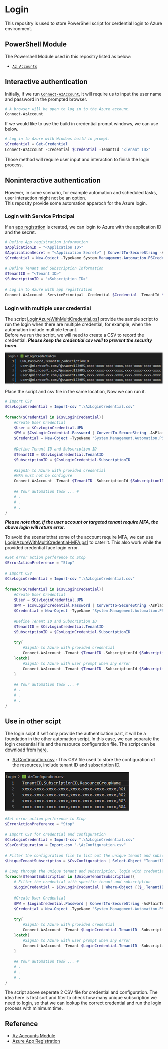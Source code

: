# Login

This repositry is used to store PowerShell script for cerdential login to Azure environment.

## PowerShell Module
The Powershell Module used in this repositry listed as below:
* [`Az.Accounts`][Az.Accounts]


## Interactive authentication
Initially, if we run [`Connect-AzAccount`][Connect-AzAccount], it will require us to input the user name and password in the prompted browser.
```powershell
# A browser will be open to log in to the Azure account.
Connect-AzAccount
```
If we would like to use the build in credential prompt windows, we can use below.
```powershell
# Log in to Azure with Windows build in prompt.
$Credential = Get-Credential
Connect-AzAccount -Credential $Credential -TenantId "<Tenant ID>"
```
Those method will require user input and interaction to finish the login process.

## Noninteractive authentication
However, in some scenario, for example automation and scheduled tasks, user interaction might not be an option.</br>
This reposity provide some automation apparoch for the Azure login.<br />

### Login with Service Principal
If an [app registrtion][AppRegistration] is created, we can login to Azure with the application ID and the secret.
```powershell
# Define App registration information
$ApplicationID = "<Application ID>"
$ApplicationSecret = "<Application Secret>" | ConvertTo-SecureString -AsPlainText -Force
$Credential = New-Object -TypeName System.Management.Automation.PSCredential -ArgumentList $ApplicationID, $ApplicationSecret

# Define Tenant and Subscription Information
$TenantID = "<Tenant ID>"
$SubscriptionID = "<Subscription ID>"

# Log in to Azure with app registration
Connect-AzAccount -ServicePrincipal -Credential $Credential -TenantId $TenantID -SubscriptionId $SubscriptionID
```

### Login with multiple user credential
The script [LoginAzureWithMultiCredential.ps1][LoginAzureWithMultiCredential] provide the sample script to run the login when there are multiple credential, for example, when the automation include multiple tenant.</br>
Before we run the script, we will need to create a CSV to record the credential. ***Please keep the credential csv well to prevent the security harm.***

![AzLoginCredentialScreenCapture]

Place the script and csv file in the same location, Now we can run it.
```powershell
# Import CSV
$CsvLoginCredential = Import-csv ".\AzLoginCredential.csv"

foreach($Credential in $CsvLoginCredential){
    #Create User Credential
    $User = $CsvLoginCredential.UPN
    $PW = $CsvLoginCredential.Password | ConvertTo-SecureString -AsPlainText -Force
    $Credential = New-Object -TypeName "System.Management.Automation.PSCredential" -ArgumentList $User,$PW

    #Define Tenant ID and Subscription ID
    $TenantID = $CsvLoginCredential.TenantID
    $SubscriptionID = $CsvLoginCredential.SubscriptionID

    #SignIn to Azure with provided credential
    #MFA must not be configure
    Connect-AzAccount -Tenant $TenantID -SubscriptionId $SubscriptionID -Credential $Credential

    ## Your automation task ... #
    # .
    # .
    # .
}
```
***Please note that, if the user account or targeted tenant require MFA, the above login will return error.*** </br>

To avoid the scenariothat some of the account require MFA, we can use [LoginAzureWithMultiCredential-MFA.ps1][LoginAzureWithMultiCredential-MFA] to cater it. This also work while the provided credential face login error.
```powershell
#Set error action perference to Stop
$ErrorActionPreference = "Stop"

# Import CSV
$CsvLoginCredential = Import-csv ".\AzLoginCredential.csv"

foreach($Credential in $CsvLoginCredential){
    #Create User Credential
    $User = $CsvLoginCredential.UPN
    $PW = $CsvLoginCredential.Password | ConvertTo-SecureString -AsPlainText -Force
    $Credential = New-Object -TypeName "System.Management.Automation.PSCredential" -ArgumentList $User,$PW

    #Define Tenant ID and Subscription ID
    $TenantID = $CsvLoginCredential.TenantID
    $SubscriptionID = $CsvLoginCredential.SubscriptionID

    try{
        #SignIn to Azure with provided credential
        Connect-AzAccount -Tenant $TenantID -SubscriptionId $SubscriptionID -Credential $Credential
    }catch{
        #SignIn to Azure with user prompt when any error
        Connect-AzAccount -Tenant $TenantID -SubscriptionId $SubscriptionID
    }

    ## Your automation task ... #
    # .
    # .
    # .
}
```

## Use in other scipt
The login scipt if self only provide the authentication part, it will be a foundation in the other automation script. In this case, we can separate the login credential file and the resource configuration file. The script can be download from [here][LoginAzureWithMultiCredential-Automation].
* [AzConfiguration.csv][AzConfigurationCSV] : This CSV file used to store the configuration of the resources, include tenant ID and subscription ID.

![AzConfigurationScreenCapture]

```powershell
#Set error action perference to Stop
$ErrorActionPreference = "Stop"

# Import CSV for credential and configuration
$CsvLoginCredential = Import-csv ".\AzLoginCredential.csv"
$CsvConfiguration = Import-csv ".\AzConfiguration.csv"

# Filter the configuration file to list out the unique tenant and subscption
$UniqueTenantSubscription = $CsvConfiguration | Select-Object "TenantID","SubscriptionID" -Unique

# Loop through the unique tenant and subscription, login with credential match from credential CSV
foreach($TenantSubscription in $UniqueTenantSubscription){
    # Filter the credential with specific tenant and subscription
    $LoginCredential = $CsvLoginCredential | Where-Object {($_.TenantID -eq $TenantSubscription.TenantID) -and ($_.SubscriptionID -eq $TenantSubscription.SubscriptionID)}
    
    #Create User Credential
    $PW = $LoginCredential.Password | ConvertTo-SecureString -AsPlainText -Force
    $Credential = New-Object -TypeName "System.Management.Automation.PSCredential" -ArgumentList $LoginCredential.UPN,$PW

    try{
        #SignIn to Azure with provided credential
        Connect-AzAccount -Tenant $LoginCredential.TenantID -SubscriptionId $LoginCredential.SubscriptionID -Credential $Credential
    }catch{
        #SignIn to Azure with user prompt when any error
        Connect-AzAccount -Tenant $LoginCredential.TenantID -SubscriptionId $LoginCredential.SubscriptionID
    }
    
    ## Your automation task ... #
    # .
    # .
    # .
}
```

The script above seperate 2 CSV file for credential and configuration. The idea here is first sort and fiter to check how many unique subscription we need to login, so that we can lookup the correct credential and run the login process with minimum time.

## Reference
* [Az Accounts Module][Az.Accounts]
* [Azure App Registration][AppRegistration]




<!-- References -->


<!-- Local -->
[LoginAzureWithMultiCredential]: LoginAzureWithMultiCredential.ps1
[AzLoginCredentialScreenCapture]: image/AzLoginCredential%20-%20ScreenCapture.png
[LoginAzureWithMultiCredential-MFA]: LoginAzureWithMultiCredential-MFA.ps1
[LoginAzureWithMultiCredential-Automation]: LoginAzureWithMultiCredential-Automation.ps1
[AzConfigurationScreenCapture]: image/AzConfiguration%20-%20ScreenCapture.png
[AzConfigurationCSV]: AzConfiguration.csv

<!-- External -->
[Az.Accounts]: https://learn.microsoft.com/en-us/powershell/module/az.accounts/?view=azps-11.1.0
[Connect-AzAccount]: https://learn.microsoft.com/en-us/powershell/module/az.accounts/connect-azaccount?view=azps-11.1.0
[AppRegistration]: https://learn.microsoft.com/en-us/power-apps/developer/data-platform/walkthrough-register-app-azure-active-directory